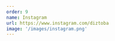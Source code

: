 ```yaml
---
order: 9
name: Instagram
url: https://www.instagram.com/diztoba
image: '/images/instagram.png'
---
```


